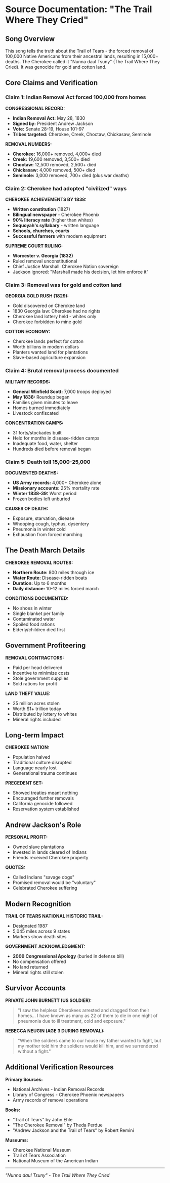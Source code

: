 # Source Documentation: "The Trail Where They Cried"

## Song Overview
This song tells the truth about the Trail of Tears - the forced removal of 100,000 Native Americans from their ancestral lands, resulting in 15,000+ deaths. The Cherokee called it "Nunna daul Tsuny" (The Trail Where They Cried). It was genocide for gold and cotton land.

## Core Claims and Verification

### Claim 1: Indian Removal Act forced 100,000 from homes

**CONGRESSIONAL RECORD:**
- **Indian Removal Act:** May 28, 1830
- **Signed by:** President Andrew Jackson
- **Vote:** Senate 28-19, House 101-97
- **Tribes targeted:** Cherokee, Creek, Choctaw, Chickasaw, Seminole

**REMOVAL NUMBERS:**
- **Cherokee:** 16,000+ removed, 4,000+ died
- **Creek:** 19,600 removed, 3,500+ died  
- **Choctaw:** 12,500 removed, 2,500+ died
- **Chickasaw:** 4,000 removed, 500+ died
- **Seminole:** 3,000 removed, 700+ died (plus war deaths)

### Claim 2: Cherokee had adopted "civilized" ways

**CHEROKEE ACHIEVEMENTS BY 1838:**
- **Written constitution** (1827)
- **Bilingual newspaper** - Cherokee Phoenix
- **90% literacy rate** (higher than whites)
- **Sequoyah's syllabary** - written language
- **Schools, churches, courts**
- **Successful farmers** with modern equipment

**SUPREME COURT RULING:**
- **Worcester v. Georgia (1832)**
- Ruled removal unconstitutional
- Chief Justice Marshall: Cherokee Nation sovereign
- Jackson ignored: "Marshall made his decision, let him enforce it"

### Claim 3: Removal was for gold and cotton land

**GEORGIA GOLD RUSH (1829):**
- Gold discovered on Cherokee land
- 1830 Georgia law: Cherokee had no rights
- Cherokee land lottery held - whites only
- Cherokee forbidden to mine gold

**COTTON ECONOMY:**
- Cherokee lands perfect for cotton
- Worth billions in modern dollars
- Planters wanted land for plantations
- Slave-based agriculture expansion

### Claim 4: Brutal removal process documented

**MILITARY RECORDS:**
- **General Winfield Scott:** 7,000 troops deployed
- **May 1838:** Roundup began
- Families given minutes to leave
- Homes burned immediately
- Livestock confiscated

**CONCENTRATION CAMPS:**
- 31 forts/stockades built
- Held for months in disease-ridden camps
- Inadequate food, water, shelter
- Hundreds died before removal began

### Claim 5: Death toll 15,000-25,000

**DOCUMENTED DEATHS:**
- **US Army records:** 4,000+ Cherokee alone
- **Missionary accounts:** 25% mortality rate
- **Winter 1838-39:** Worst period
- Frozen bodies left unburied

**CAUSES OF DEATH:**
- Exposure, starvation, disease
- Whooping cough, typhus, dysentery
- Pneumonia in winter cold
- Exhaustion from forced marching

## The Death March Details

**CHEROKEE REMOVAL ROUTES:**
- **Northern Route:** 800 miles through ice
- **Water Route:** Disease-ridden boats
- **Duration:** Up to 6 months
- **Daily distance:** 10-12 miles forced march

**CONDITIONS DOCUMENTED:**
- No shoes in winter
- Single blanket per family
- Contaminated water
- Spoiled food rations
- Elderly/children died first

## Government Profiteering

**REMOVAL CONTRACTORS:**
- Paid per head delivered
- Incentive to minimize costs
- Stole government supplies
- Sold rations for profit

**LAND THEFT VALUE:**
- 25 million acres stolen
- Worth $1+ trillion today
- Distributed by lottery to whites
- Mineral rights included

## Long-term Impact

**CHEROKEE NATION:**
- Population halved
- Traditional culture disrupted
- Language nearly lost
- Generational trauma continues

**PRECEDENT SET:**
- Showed treaties meant nothing
- Encouraged further removals
- California genocide followed
- Reservation system established

## Andrew Jackson's Role

**PERSONAL PROFIT:**
- Owned slave plantations
- Invested in lands cleared of Indians
- Friends received Cherokee property

**QUOTES:**
- Called Indians "savage dogs"
- Promised removal would be "voluntary"
- Celebrated Cherokee suffering

## Modern Recognition

**TRAIL OF TEARS NATIONAL HISTORIC TRAIL:**
- Designated 1987
- 5,045 miles across 9 states
- Markers show death sites

**GOVERNMENT ACKNOWLEDGMENT:**
- **2009 Congressional Apology** (buried in defense bill)
- No compensation offered
- No land returned
- Mineral rights still stolen

## Survivor Accounts

**PRIVATE JOHN BURNETT (US SOLDIER):**
> "I saw the helpless Cherokees arrested and dragged from their homes... I have known as many as 22 of them to die in one night of pneumonia due to ill treatment, cold and exposure."

**REBECCA NEUGIN (AGE 3 DURING REMOVAL):**
> "When the soldiers came to our house my father wanted to fight, but my mother told him the soldiers would kill him, and we surrendered without a fight."

## Additional Verification Resources

**Primary Sources:**
- National Archives - Indian Removal Records
- Library of Congress - Cherokee Phoenix newspapers
- Army records of removal operations

**Books:**
- "Trail of Tears" by John Ehle
- "The Cherokee Removal" by Theda Perdue
- "Andrew Jackson and the Trail of Tears" by Robert Remini

**Museums:**
- Cherokee National Museum
- Trail of Tears Association
- National Museum of the American Indian

---
*"Nunna daul Tsuny" - The Trail Where They Cried*